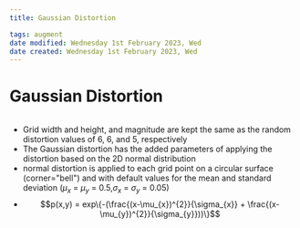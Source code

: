 ```yaml
---
title: Gaussian Distortion

tags: augment   
date modified: Wednesday 1st February 2023, Wed
date created: Wednesday 1st February 2023, Wed
---
```


# Gaussian Distortion
```toc
```

- Grid width and height, and magnitude are kept the same as the random distortion values of 6, 6, and 5, respectively
- The Gaussian distortion has the added parameters of applying the distortion based on the 2D normal distribution
- normal distortion is applied to each grid point on a circular surface (corner="bell") and with default values for the mean and standard deviation ($\mu_{x}$ = $\mu_{y}$ = 0.5,$\sigma_{x}$ = $\sigma_{y}$ = 0.05)
- $$p(x,y) = exp\{-(\frac{(x-\mu_{x})^{2}}{\sigma_{x}} + \frac{(x-\mu_{y})^{2}}{\sigma_{y}}))\}$$



